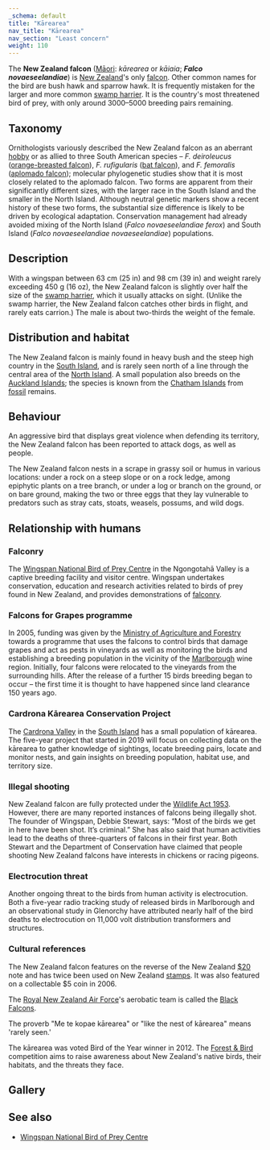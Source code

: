 ```yaml
---
_schema: default
title: "Kārearea"
nav_title: "Kārearea"
nav_section: "Least concern"
weight: 110
---
```

                                   



 

The **New Zealand falcon** ([Māori](https://en.wikipedia.org/wiki/M%C4%81ori_language): _kārearea_ or _kāiaia_; _**Falco novaeseelandiae**_) is [New Zealand](https://en.wikipedia.org/wiki/New_Zealand)'s only [falcon](https://en.wikipedia.org/wiki/Falcon). Other common names for the bird are bush hawk and sparrow hawk. It is frequently mistaken for the larger and more common [swamp harrier](https://en.wikipedia.org/wiki/Swamp_harrier). It is the country's most threatened bird of prey, with only around 3000–5000 breeding pairs remaining.

Taxonomy
------------

Ornithologists variously described the New Zealand falcon as an aberrant [hobby](https://en.wikipedia.org/wiki/Hobby_(bird)) or as allied to three South American species – _F. deiroleucus_ ([orange-breasted falcon](https://en.wikipedia.org/wiki/Orange-breasted_falcon)), _F. rufigularis_ ([bat falcon](https://en.wikipedia.org/wiki/Bat_falcon)), and _F. femoralis_ ([aplomado falcon](https://en.wikipedia.org/wiki/Aplomado_falcon)); molecular phylogenetic studies show that it is most closely related to the aplomado falcon. Two forms are apparent from their significantly different sizes, with the larger race in the South Island and the smaller in the North Island. Although neutral genetic markers show a recent history of these two forms, the substantial size difference is likely to be driven by ecological adaptation. Conservation management had already avoided mixing of the North Island (_Falco novaeseelandiae ferox_) and South Island (_Falco novaeseelandiae novaeseelandiae_) populations.

Description
---------------

With a wingspan between 63 cm (25 in) and 98 cm (39 in) and weight rarely exceeding 450 g (16 oz), the New Zealand falcon is slightly over half the size of the [swamp harrier](https://en.wikipedia.org/wiki/Swamp_harrier), which it usually attacks on sight. (Unlike the swamp harrier, the New Zealand falcon catches other birds in flight, and rarely eats carrion.) The male is about two-thirds the weight of the female.

Distribution and habitat
----------------------------

The New Zealand falcon is mainly found in heavy bush and the steep high country in the [South Island](https://en.wikipedia.org/wiki/South_Island), and is rarely seen north of a line through the central area of the [North Island](https://en.wikipedia.org/wiki/North_Island). A small population also breeds on the [Auckland Islands](https://en.wikipedia.org/wiki/Auckland_Islands); the species is known from the [Chatham Islands](https://en.wikipedia.org/wiki/Chatham_Islands) from [fossil](https://en.wikipedia.org/wiki/Fossil) remains.

Behaviour
-------------

An aggressive bird that displays great violence when defending its territory, the New Zealand falcon has been reported to attack dogs, as well as people.

The New Zealand falcon nests in a scrape in grassy soil or humus in various locations: under a rock on a steep slope or on a rock ledge, among epiphytic plants on a tree branch, or under a log or branch on the ground, or on bare ground, making the two or three eggs that they lay vulnerable to predators such as stray cats, stoats, weasels, possums, and wild dogs.

Relationship with humans
----------------------------

### Falconry

The [Wingspan National Bird of Prey Centre](https://en.wikipedia.org/wiki/Wingspan_National_Bird_of_Prey_Centre) in the Ngongotahā Valley is a captive breeding facility and visitor centre. Wingspan undertakes conservation, education and research activities related to birds of prey found in New Zealand, and provides demonstrations of [falconry](https://en.wikipedia.org/wiki/Falconry).

### Falcons for Grapes programme

In 2005, funding was given by the [Ministry of Agriculture and Forestry](https://en.wikipedia.org/wiki/Ministry_of_Agriculture_and_Forestry_(New_Zealand)) towards a programme that uses the falcons to control birds that damage grapes and act as pests in vineyards as well as monitoring the birds and establishing a breeding population in the vicinity of the [Marlborough](https://en.wikipedia.org/wiki/Marlborough_Region) wine region. Initially, four falcons were relocated to the vineyards from the surrounding hills. After the release of a further 15 birds breeding began to occur – the first time it is thought to have happened since land clearance 150 years ago.

### Cardrona Kārearea Conservation Project

The [Cardrona Valley](https://en.wikipedia.org/wiki/Cardrona_Valley) in the [South Island](https://en.wikipedia.org/wiki/South_Island) has a small population of kārearea. The five-year project that started in 2019 will focus on collecting data on the kārearea to gather knowledge of sightings, locate breeding pairs, locate and monitor nests, and gain insights on breeding population, habitat use, and territory size.

### Illegal shooting

New Zealand falcon are fully protected under the [Wildlife Act 1953](https://en.wikipedia.org/wiki/Wildlife_Act_1953). However, there are many reported instances of falcons being illegally shot. The founder of Wingspan, Debbie Stewart, says: “Most of the birds we get in here have been shot. It’s criminal.” She has also said that human activities lead to the deaths of three-quarters of falcons in their first year. Both Stewart and the Department of Conservation have claimed that people shooting New Zealand falcons have interests in chickens or racing pigeons.

### Electrocution threat

Another ongoing threat to the birds from human activity is electrocution. Both a five-year radio tracking study of released birds in Marlborough and an observational study in Glenorchy have attributed nearly half of the bird deaths to electrocution on 11,000 volt distribution transformers and structures.

### Cultural references

The New Zealand falcon features on the reverse of the New Zealand [$20](https://en.wikipedia.org/wiki/New_Zealand_dollar#New_Zealand_notes) note and has twice been used on New Zealand [stamps](https://en.wikipedia.org/wiki/Postage_stamp). It was also featured on a collectable $5 coin in 2006.

The [Royal New Zealand Air Force](https://en.wikipedia.org/wiki/Royal_New_Zealand_Air_Force)'s aerobatic team is called the [Black Falcons](https://en.wikipedia.org/wiki/Black_Falcons).

The proverb "Me te kopae kārearea" or "like the nest of kārearea" means 'rarely seen.'

The kārearea was voted Bird of the Year winner in 2012. The [Forest & Bird](https://en.wikipedia.org/wiki/Forest_and_Bird) competition aims to raise awareness about New Zealand's native birds, their habitats, and the threats they face.

Gallery
-----------

See also
------------

*   [Wingspan National Bird of Prey Centre](https://en.wikipedia.org/wiki/Wingspan_National_Bird_of_Prey_Centre)

